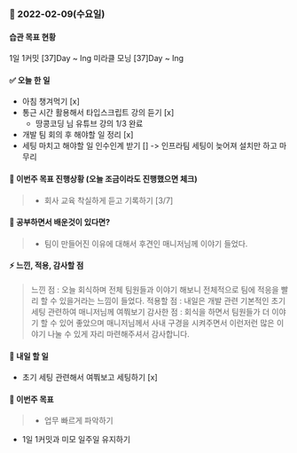### 📆 2022-02-09(수요일)

#### 습관 목표 현황

1일 1커밋 [37]Day ~ Ing
미라클 모닝 [37]Day ~ Ing

#### ✅ 오늘 한 일

>

- 아침 챙겨먹기 [x]
- 통근 시간 활용해서 타입스크립트 강의 듣기 [x]
  - 땅콩코딩 님 유튜브 강의 1/3 완료
- 개발 팀 회의 후 해야할 일 정리 [x]
- 세팅 마치고 해야할 일 인수인계 받기 [] -> 인프라팀 세팅이 늦어져 설치만 하고 마무리

#### 🐎 이번주 목표 진행상황 (오늘 조금이라도 진행했으면 체크)

> - 회사 교육 착실하게 듣고 기록하기 [3/7]

#### 🤔 공부하면서 배운것이 있다면?

> - 팀이 만들어진 이유에 대해서 후견인 매니저님께 이야기 들었다.

#### ⚡ 느낀, 적용, 감사할 점

> 느낀 점 : 오늘 회식하며 전체 팀원들과 이야기 해보니 전체적으로 팀에 적응을 빨리 할 수 있을거라는 느낌이 들었다.
> 적용할 점 : 내일은 개발 관련 기본적인 초기세팅 관련하여 매니저님께 여쭤보기
> 감사한 점 : 회식을 하면서 팀원들가 더 이야기 할 수 있어 좋았으며 매니저님께서 사내 구경을 시켜주면서 이런저런 많은 이야기 나눌 수 있게 자리 마련해주셔서 감사합니다.

#### 🚀 내일 할 일

>

- 초기 세팅 관련해서 여쭤보고 세팅하기 [x]

#### 🎯 이번주 목표

> - 업무 빠르게 파악하기

- 1일 1커밋과 미모 일주일 유지하기
